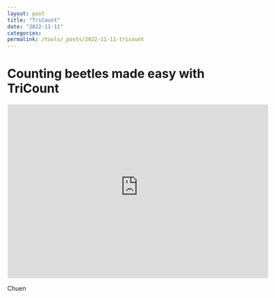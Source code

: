 ```yaml
---
layout: post
title: "TriCount"
date: "2022-11-11"
categories: 
permalink: /tools/_posts/2022-11-11-tricount
---
```


# Counting beetles made easy with TriCount

<iframe src="https://chuen-lee-tricount-scriptstrilit-37hlb0.streamlit.app" style="border:1px #ffffff solid;" name="tricount" scrolling="yes" frameborder="1" marginheight="0px" marginwidth="0px" height="400px" width="600px" allowfullscreen></iframe>


Chuen
